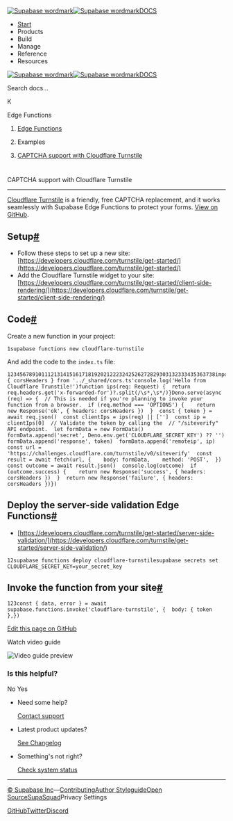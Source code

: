 [![Supabase wordmark](https://supabase.com/docs/_next/image?url=%2Fdocs%2Fsupabase-dark.svg&w=256&q=75&dpl=dpl_5BYG5BkQhU19GEfZfhcgAbeGcRQo)![Supabase wordmark](https://supabase.com/docs/_next/image?url=%2Fdocs%2Fsupabase-light.svg&w=256&q=75&dpl=dpl_5BYG5BkQhU19GEfZfhcgAbeGcRQo)DOCS](https://supabase.com/docs)

-   [Start](https://supabase.com/docs/guides/getting-started)
-   Products
-   Build
-   Manage
-   Reference
-   Resources

[![Supabase wordmark](https://supabase.com/docs/_next/image?url=%2Fdocs%2Fsupabase-dark.svg&w=256&q=75&dpl=dpl_5BYG5BkQhU19GEfZfhcgAbeGcRQo)![Supabase wordmark](https://supabase.com/docs/_next/image?url=%2Fdocs%2Fsupabase-light.svg&w=256&q=75&dpl=dpl_5BYG5BkQhU19GEfZfhcgAbeGcRQo)DOCS](https://supabase.com/docs)

Search docs...

K

Edge Functions

1.  [Edge Functions](https://supabase.com/docs/guides/functions)

3.  Examples

5.  [CAPTCHA support with Cloudflare Turnstile](https://supabase.com/docs/guides/functions/examples/cloudflare-turnstile)

# 

CAPTCHA support with Cloudflare Turnstile

* * *

[Cloudflare Turnstile](https://www.cloudflare.com/products/turnstile/) is a friendly, free CAPTCHA replacement, and it works seamlessly with Supabase Edge Functions to protect your forms. [View on GitHub](https://github.com/supabase/supabase/tree/master/examples/edge-functions/supabase/functions/cloudflare-turnstile).

## Setup[#](#setup)

-   Follow these steps to set up a new site: [https://developers.cloudflare.com/turnstile/get-started/](https://developers.cloudflare.com/turnstile/get-started/)
-   Add the Cloudflare Turnstile widget to your site: [https://developers.cloudflare.com/turnstile/get-started/client-side-rendering/](https://developers.cloudflare.com/turnstile/get-started/client-side-rendering/)

## Code[#](#code)

Create a new function in your project:

```
1supabase functions new cloudflare-turnstile
```

And add the code to the `index.ts` file:

```
1234567891011121314151617181920212223242526272829303132333435363738import { corsHeaders } from '../_shared/cors.ts'console.log('Hello from Cloudflare Trunstile!')function ips(req: Request) {  return req.headers.get('x-forwarded-for')?.split(/\s*,\s*/)}Deno.serve(async (req) => {  // This is needed if you're planning to invoke your function from a browser.  if (req.method === 'OPTIONS') {    return new Response('ok', { headers: corsHeaders })  }  const { token } = await req.json()  const clientIps = ips(req) || ['']  const ip = clientIps[0]  // Validate the token by calling the  // "/siteverify" API endpoint.  let formData = new FormData()  formData.append('secret', Deno.env.get('CLOUDFLARE_SECRET_KEY') ?? '')  formData.append('response', token)  formData.append('remoteip', ip)  const url = 'https://challenges.cloudflare.com/turnstile/v0/siteverify'  const result = await fetch(url, {    body: formData,    method: 'POST',  })  const outcome = await result.json()  console.log(outcome)  if (outcome.success) {    return new Response('success', { headers: corsHeaders })  }  return new Response('failure', { headers: corsHeaders })})
```

## Deploy the server-side validation Edge Functions[#](#deploy-the-server-side-validation-edge-functions)

-   [https://developers.cloudflare.com/turnstile/get-started/server-side-validation/](https://developers.cloudflare.com/turnstile/get-started/server-side-validation/)

```
12supabase functions deploy cloudflare-turnstilesupabase secrets set CLOUDFLARE_SECRET_KEY=your_secret_key
```

## Invoke the function from your site[#](#invoke-the-function-from-your-site)

```
123const { data, error } = await supabase.functions.invoke('cloudflare-turnstile', {  body: { token },})
```

[Edit this page on GitHub](https://github.com/supabase/supabase/blob/master/apps/docs/content/guides/functions/examples/cloudflare-turnstile.mdx)

Watch video guide

![Video guide preview](https://supabase.com/docs/_next/image?url=https%3A%2F%2Fimg.youtube.com%2Fvi%2FOwW0znboh60%2F0.jpg&w=3840&q=75&dpl=dpl_5BYG5BkQhU19GEfZfhcgAbeGcRQo)

### Is this helpful?

No Yes

-   Need some help?
    
    [Contact support](https://supabase.com/support)
-   Latest product updates?
    
    [See Changelog](https://supabase.com/changelog)
-   Something's not right?
    
    [Check system status](https://status.supabase.com/)

* * *

[© Supabase Inc](https://supabase.com/)—[Contributing](https://github.com/supabase/supabase/blob/master/apps/docs/DEVELOPERS.md)[Author Styleguide](https://github.com/supabase/supabase/blob/master/apps/docs/CONTRIBUTING.md)[Open Source](https://supabase.com/open-source)[SupaSquad](https://supabase.com/supasquad)Privacy Settings

[GitHub](https://github.com/supabase/supabase)[Twitter](https://twitter.com/supabase)[Discord](https://discord.supabase.com/)